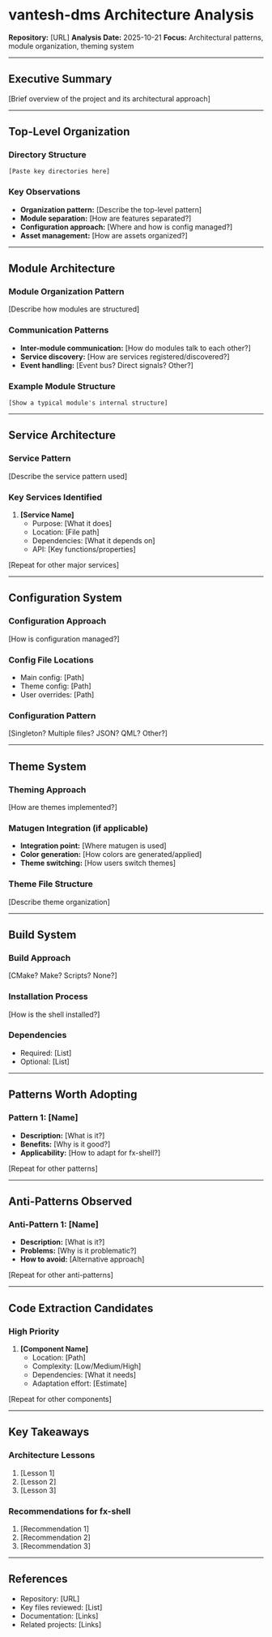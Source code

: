 # vantesh-dms Architecture Analysis

**Repository:** [URL]
**Analysis Date:** 2025-10-21
**Focus:** Architectural patterns, module organization, theming system

---

## Executive Summary

[Brief overview of the project and its architectural approach]

---

## Top-Level Organization

### Directory Structure
```
[Paste key directories here]
```

### Key Observations
- **Organization pattern:** [Describe the top-level pattern]
- **Module separation:** [How are features separated?]
- **Configuration approach:** [Where and how is config managed?]
- **Asset management:** [How are assets organized?]

---

## Module Architecture

### Module Organization Pattern
[Describe how modules are structured]

### Communication Patterns
- **Inter-module communication:** [How do modules talk to each other?]
- **Service discovery:** [How are services registered/discovered?]
- **Event handling:** [Event bus? Direct signals? Other?]

### Example Module Structure
```
[Show a typical module's internal structure]
```

---

## Service Architecture

### Service Pattern
[Describe the service pattern used]

### Key Services Identified
1. **[Service Name]**
   - Purpose: [What it does]
   - Location: [File path]
   - Dependencies: [What it depends on]
   - API: [Key functions/properties]

[Repeat for other major services]

---

## Configuration System

### Configuration Approach
[How is configuration managed?]

### Config File Locations
- Main config: [Path]
- Theme config: [Path]
- User overrides: [Path]

### Configuration Pattern
[Singleton? Multiple files? JSON? QML? Other?]

---

## Theme System

### Theming Approach
[How are themes implemented?]

### Matugen Integration (if applicable)
- **Integration point:** [Where matugen is used]
- **Color generation:** [How colors are generated/applied]
- **Theme switching:** [How users switch themes]

### Theme File Structure
[Describe theme organization]

---

## Build System

### Build Approach
[CMake? Make? Scripts? None?]

### Installation Process
[How is the shell installed?]

### Dependencies
- Required: [List]
- Optional: [List]

---

## Patterns Worth Adopting

### Pattern 1: [Name]
- **Description:** [What is it?]
- **Benefits:** [Why is it good?]
- **Applicability:** [How to adapt for fx-shell?]

[Repeat for other patterns]

---

## Anti-Patterns Observed

### Anti-Pattern 1: [Name]
- **Description:** [What is it?]
- **Problems:** [Why is it problematic?]
- **How to avoid:** [Alternative approach]

[Repeat for other anti-patterns]

---

## Code Extraction Candidates

### High Priority
1. **[Component Name]**
   - Location: [Path]
   - Complexity: [Low/Medium/High]
   - Dependencies: [What it needs]
   - Adaptation effort: [Estimate]

[Repeat for other components]

---

## Key Takeaways

### Architecture Lessons
1. [Lesson 1]
2. [Lesson 2]
3. [Lesson 3]

### Recommendations for fx-shell
1. [Recommendation 1]
2. [Recommendation 2]
3. [Recommendation 3]

---

## References

- Repository: [URL]
- Key files reviewed: [List]
- Documentation: [Links]
- Related projects: [Links]
